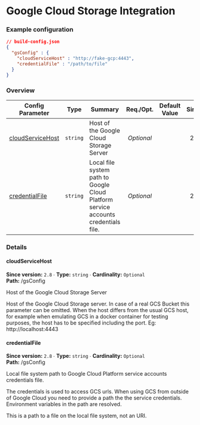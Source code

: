 # Google Cloud Storage Integration

<!-- config BEGIN -->
<!-- NOTE! This section is auto-generated. Do not change, change doc in code instead. -->

### Example configuration

```JSON
// build-config.json
{
  "gsConfig" : {
    "cloudServiceHost" : "http://fake-gcp:4443",
    "credentialFile" : "/path/to/file"
  }
}
```
### Overview

| Config Parameter                               |   Type   | Summary                                                                            |  Req./Opt. | Default Value | Since |
|------------------------------------------------|:--------:|------------------------------------------------------------------------------------|:----------:|---------------|:-----:|
| [cloudServiceHost](#gsConfig_cloudServiceHost) | `string` | Host of the Google Cloud Storage Server                                            | *Optional* |               |  2.8  |
| [credentialFile](#gsConfig_credentialFile)     | `string` | Local file system path to Google Cloud Platform service accounts credentials file. | *Optional* |               |  2.8  |


### Details

<h4 id="gsConfig_cloudServiceHost">cloudServiceHost</h4>

**Since version:** `2.8` ∙ **Type:** `string` ∙ **Cardinality:** `Optional`   
**Path:** /gsConfig 

Host of the Google Cloud Storage Server

Host of the Google Cloud Storage server. In case of a real GCS Bucket this parameter can be
omitted. When the host differs from the usual GCS host, for example when emulating GCS in a
docker container for testing purposes, the host has to be specified including the port.
Eg: http://localhost:4443

<h4 id="gsConfig_credentialFile">credentialFile</h4>

**Since version:** `2.8` ∙ **Type:** `string` ∙ **Cardinality:** `Optional`   
**Path:** /gsConfig 

Local file system path to Google Cloud Platform service accounts credentials file.

The credentials is used to access GCS urls. When using GCS from outside of Google Cloud you
need to provide a path the the service credentials. Environment variables in the path are
resolved.

This is a path to a file on the local file system, not an URI.





<!-- config END -->